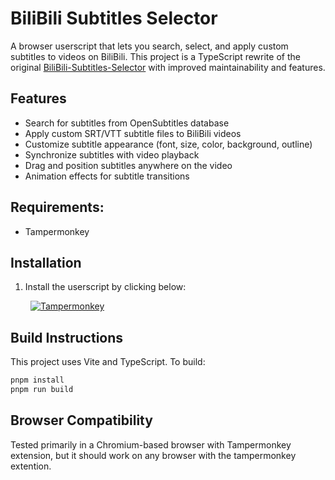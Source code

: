 
# BiliBili Subtitles Selector

A browser userscript that lets you search, select, and apply custom subtitles to videos on BiliBili. This project is a TypeScript rewrite of the original [BiliBili-Subtitles-Selector](https://github.com/AksharDP/BiliBili-Subtitles-Selector) with improved maintainability and features.

## Features

- Search for subtitles from OpenSubtitles database
- Apply custom SRT/VTT subtitle files to BiliBili videos
- Customize subtitle appearance (font, size, color, background, outline)
- Synchronize subtitles with video playback
- Drag and position subtitles anywhere on the video
- Animation effects for subtitle transitions

## Requirements:
- Tampermonkey

## Installation

1.  Install the userscript by clicking below:

&emsp;&emsp; [![Tampermonkey](https://img.shields.io/badge/Tampermonkey-Install%20Userscript-brightgreen?logo=tampermonkey&style=flat-square)](https://github.com/AksharDP/BiliBili-Subtitles-Selector-Vite/releases/download/v0.2/bilibili-subtitles.user.js)

## Build Instructions

This project uses Vite and TypeScript. To build:

```bash
pnpm install
pnpm run build
```

## Browser Compatibility

Tested primarily in a Chromium-based browser with Tampermonkey extension, but it should work on any browser with the tampermonkey extention.
